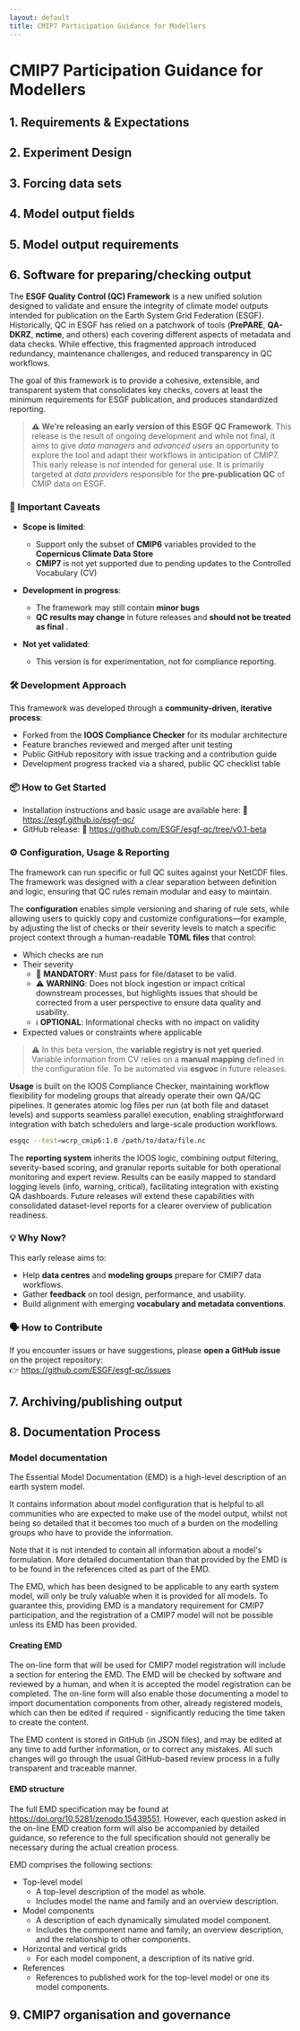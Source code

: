 ```yaml
---
layout: default
title: CMIP7 Participation Guidance for Modellers
---
```


# CMIP7 Participation Guidance for Modellers

## 1. Requirements & Expectations
## 2.  Experiment Design
## 3.  Forcing data sets
## 4.  Model output fields
## 5. Model output requirements
## 6.  Software for preparing/checking output

The **ESGF Quality Control (QC) Framework** is a new unified solution designed to validate and ensure the integrity of climate model outputs intended for publication on the Earth System Grid Federation (ESGF).  
Historically, QC in ESGF has relied on a patchwork of tools (**PrePARE**, **QA-DKRZ**, **nctime**, and others) each covering different aspects of metadata and data checks. While effective, this fragmented approach introduced redundancy, maintenance challenges, and reduced transparency in QC workflows.  

The goal of this framework is to provide a cohesive, extensible, and transparent system that consolidates key checks, covers at least the minimum requirements for ESGF publication, and produces standardized reporting.

> ⚠️ **We’re releasing an **early version** of this ESGF QC Framework**. This release is the result of ongoing development and while not final, it aims to give *data managers* and *advanced users* an opportunity to explore the tool and adapt their workflows in anticipation of CMIP7. This early release is *not* intended for general use. It is primarily targeted at *data providers* responsible for the **pre-publication QC** of CMIP data on ESGF.

### 🚧 Important Caveats

- **Scope is limited**:  
  - Support only the subset of **CMIP6** variables provided to the **Copernicus Climate Data Store**
  - **CMIP7** is not yet supported due to pending updates to the Controlled Vocabulary (CV)

- **Development in progress**:  
  - The framework may still contain **minor bugs**  
  - **QC results may change** in future releases and **should not be treated as final** .

- **Not yet validated**:  
  - This version is for experimentation, not for compliance reporting.

### 🛠 Development Approach

This framework was developed through a **community-driven, iterative process**:

- Forked from the **IOOS Compliance Checker** for its modular architecture
- Feature branches reviewed and merged after unit testing  
- Public GitHub repository with issue tracking and a contribution guide
- Development progress tracked via a shared, public QC checklist table

### 📦 How to Get Started

- Installation instructions and basic usage are available here: 📘 https://esgf.github.io/esgf-qc/  
- GitHub release: 🔗 https://github.com/ESGF/esgf-qc/tree/v0.1-beta

### ⚙️ Configuration, Usage & Reporting

The framework can run specific or full QC suites against your NetCDF files. The framework was designed with a clear separation between definition and logic, ensuring that QC rules remain modular and easy to maintain.

The **configuration** enables simple versioning and sharing of rule sets, while allowing users to quickly copy and customize configurations—for example, by adjusting the list of checks or their severity levels to match a specific project context through a human-readable **TOML files** that control:
- Which checks are run
- Their severity
  - 🚫 **MANDATORY**: Must pass for file/dataset to be valid.
  - ⚠️ **WARNING**: Does not block ingestion or impact critical downstream processes, but highlights issues that should be corrected from a user perspective to ensure data quality and usability.
  - ℹ️ **OPTIONAL**: Informational checks with no impact on validity
- Expected values or constraints where applicable

> ⚠️ In this beta version, the **variable registry is not yet queried**. Variable information from CV relies on a **manual mapping** defined in the configuration file. To be automated via **esgvoc** in future releases.

**Usage** is built on the IOOS Compliance Checker, maintaining workflow flexibility for modeling groups that already operate their own QA/QC pipelines. It generates atomic log files per run (at both file and dataset levels) and supports seamless parallel execution, enabling straightforward integration with batch schedulers and large-scale production workflows. 
  ```bash
  esgqc --test=wcrp_cmip6:1.0 /path/to/data/file.nc
  ```

The **reporting system** inherits the IOOS logic, combining output filtering, severity-based scoring, and granular reports suitable for both operational monitoring and expert review. Results can be easily mapped to standard logging levels (info, warning, critical), facilitating integration with existing QA dashboards. Future releases will extend these capabilities with consolidated dataset-level reports for a clearer overview of publication readiness.

### 💡 Why Now?

This early release aims to:

- Help **data centres** and **modeling groups** prepare for CMIP7 data workflows.
- Gather **feedback** on tool design, performance, and usability.
- Build alignment with emerging **vocabulary and metadata conventions**.

### 🗣️ How to Contribute

If you encounter issues or have suggestions, please **open a GitHub issue** on the project repository:  
👉 https://github.com/ESGF/esgf-qc/issues

## 7.  Archiving/publishing output
## 8.  Documentation Process

### Model documentation

The Essential Model Documentation (EMD) is a high-level description of an earth system model.

It contains information about model configuration that is helpful to all communities who are expected to make use of the model output, whilst not being so detailed that it becomes too much of a burden on the modelling groups who have to provide the information.

Note that it is not intended to contain all information about a model's formulation.
More detailed documentation than that provided by the EMD is to be found in the references cited as part of the EMD.

The EMD, which has been designed to be applicable to any earth system model, will only be truly valuable when it is provided for all models.
To guarantee this, providing EMD is a mandatory requirement for CMIP7 participation, and the registration of a CMIP7 model will not be possible unless its EMD has been provided.

#### Creating EMD

The on-line form that will be used for CMIP7 model registration will include a section for entering the EMD.
The EMD will be checked by software and reviewed by a human, and when it is accepted the model registration can be completed.
The on-line form will also enable those documenting a model to import documentation components from other, already registered models, which can then be edited if required - significantly reducing the time taken to create the content.

The EMD content is stored in GitHub (in JSON files), and may be edited at any time to add further information, or to correct any mistakes. All such changes will go through the usual GitHub-based review process in a  fully transparent and traceable manner.

#### EMD structure

The full EMD specification may be found at https://doi.org/10.5281/zenodo.15439551. However, each question asked in the on-line EMD creation form will also be accompanied by detailed guidance, so reference to the full specification should not generally be necessary during the actual creation process.

EMD comprises the following sections:

- Top-level model
  - A top-level description of the model as whole.
  - Includes model the name and family and an overview description.
- Model components
  - A description of each dynamically simulated model component.
  - Includes the component name and family, an overview description, and the relationship to other components.
- Horizontal and vertical grids
  - For each model component, a description of its native grid.
- References
  - References to published work for the top-level model or one its model components.


## 9.  CMIP7 organisation and governance